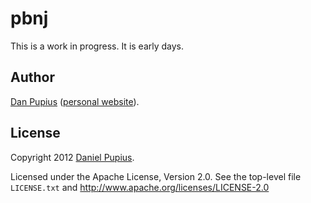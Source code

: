 pbnj
====

This is a work in progress.  It is early days.


Author
------

[Dan Pupius](https://github.com/dpup)
([personal website](http://pupius.co.uk)).

License
-------

Copyright 2012 [Daniel Pupius](http://pupius.co.uk/).

Licensed under the Apache License, Version 2.0.
See the top-level file `LICENSE.txt` and
http://www.apache.org/licenses/LICENSE-2.0
